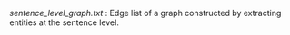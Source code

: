 *sentence_level_graph.txt* : Edge list of a graph constructed by extracting entities at the sentence level.
